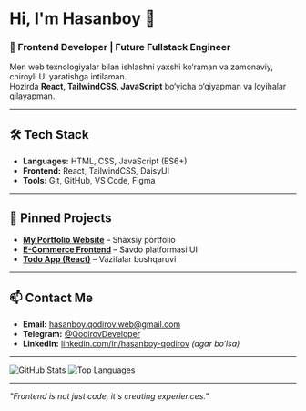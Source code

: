 # Hi, I'm Hasanboy 👋

### 🚀 Frontend Developer | Future Fullstack Engineer

Men web texnologiyalar bilan ishlashni yaxshi ko‘raman va zamonaviy, chiroyli UI yaratishga intilaman.  
Hozirda **React, TailwindCSS, JavaScript** bo‘yicha o‘qiyapman va loyihalar qilayapman.  

---

## 🛠 Tech Stack

- **Languages:** HTML, CSS, JavaScript (ES6+)
- **Frontend:** React, TailwindCSS, DaisyUI
- **Tools:** Git, GitHub, VS Code, Figma

---

## 📌 Pinned Projects

- [**My Portfolio Website**](https://github.com/yourusername/portfolio) – Shaxsiy portfolio
- [**E-Commerce Frontend**](https://github.com/yourusername/ecommerce) – Savdo platformasi UI
- [**Todo App (React)**](https://github.com/yourusername/todo-app) – Vazifalar boshqaruvi

---

## 📫 Contact Me

- **Email:** hasanboy.qodirov.web@gmail.com  
- **Telegram:** [@QodirovDeveloper](https://t.me/QodirovDeveloper)
- **LinkedIn:** [linkedin.com/in/hasanboy-qodirov](https://linkedin.com/in/hasanboy-qodirov) *(agar bo‘lsa)*

---

![GitHub Stats](https://github-readme-stats.vercel.app/api?username=yourusername&show_icons=true&theme=radical)
![Top Languages](https://github-readme-stats.vercel.app/api/top-langs/?username=yourusername&layout=compact&theme=radical)

---
*"Frontend is not just code, it's creating experiences."*
